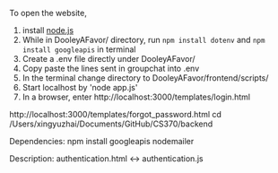 To open the website, 
1. install [node.js](https://nodejs.org/en/download)
2. While in DooleyAFavor/ directory, run ```npm install dotenv``` and ```npm install googleapis``` in terminal
4. Create a .env file directly under DooleyAFavor/
5. Copy paste the lines sent in groupchat into .env
6. In the terminal change directory to DooleyAFavor/frontend/scripts/
7. Start localhost by 'node app.js'
8. In a browser, enter http://localhost:3000/templates/login.html

http://localhost:3000/templates/forgot_password.html
cd /Users/xingyuzhai/Documents/GitHub/CS370/backend

Dependencies: npm install googleapis nodemailer

Description:
authentication.html <-> authentication.js
